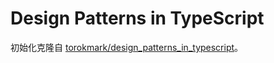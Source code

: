 # Design Patterns in TypeScript

初始化克隆自 [torokmark/design_patterns_in_typescript](https://github.com/torokmark/design_patterns_in_typescript)。
